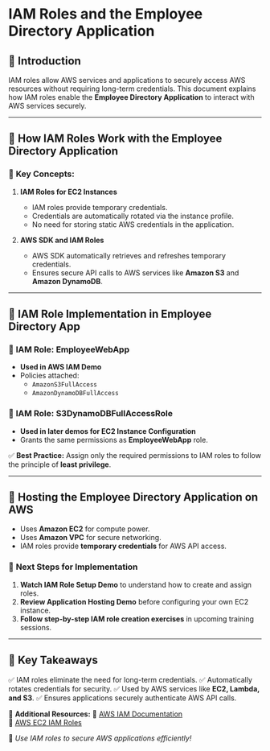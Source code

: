 # IAM Roles and the Employee Directory Application

## 🔹 **Introduction**
IAM roles allow AWS services and applications to securely access AWS resources without requiring long-term credentials. This document explains how IAM roles enable the **Employee Directory Application** to interact with AWS services securely.

---

## 🏢 **How IAM Roles Work with the Employee Directory Application**
### 🔑 **Key Concepts:**
1. **IAM Roles for EC2 Instances**
   - IAM roles provide temporary credentials.
   - Credentials are automatically rotated via the instance profile.
   - No need for storing static AWS credentials in the application.

2. **AWS SDK and IAM Roles**
   - AWS SDK automatically retrieves and refreshes temporary credentials.
   - Ensures secure API calls to AWS services like **Amazon S3** and **Amazon DynamoDB**.

---

## 🔹 **IAM Role Implementation in Employee Directory App**
### 📌 **IAM Role: EmployeeWebApp**
- **Used in AWS IAM Demo**
- Policies attached:
  - `AmazonS3FullAccess`
  - `AmazonDynamoDBFullAccess`

### 📌 **IAM Role: S3DynamoDBFullAccessRole**
- **Used in later demos for EC2 Instance Configuration**
- Grants the same permissions as **EmployeeWebApp** role.

✅ **Best Practice:** Assign only the required permissions to IAM roles to follow the principle of **least privilege**.

---

## 📌 **Hosting the Employee Directory Application on AWS**
- Uses **Amazon EC2** for compute power.
- Uses **Amazon VPC** for secure networking.
- IAM roles provide **temporary credentials** for AWS API access.

### 🔹 **Next Steps for Implementation**
1. **Watch IAM Role Setup Demo** to understand how to create and assign roles.
2. **Review Application Hosting Demo** before configuring your own EC2 instance.
3. **Follow step-by-step IAM role creation exercises** in upcoming training sessions.

---

## 🔑 **Key Takeaways**
✅ IAM roles eliminate the need for long-term credentials.
✅ Automatically rotates credentials for security.
✅ Used by AWS services like **EC2, Lambda, and S3**.
✅ Ensures applications securely authenticate AWS API calls.

🔗 **Additional Resources:**
📘 [AWS IAM Documentation](https://docs.aws.amazon.com/IAM/latest/UserGuide/id_roles.html)  
📘 [AWS EC2 IAM Roles](https://docs.aws.amazon.com/AWSEC2/latest/UserGuide/iam-roles-for-amazon-ec2.html)  

🚀 *Use IAM roles to secure AWS applications efficiently!*

